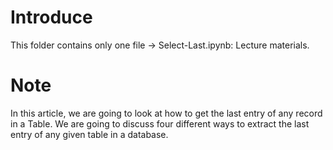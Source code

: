 # Introduce
This folder contains only one file -> Select-Last.ipynb: Lecture materials.
# Note
In this article, we are going to look at how to get the last entry of any record in a Table. We are going to discuss four different ways to extract the last entry of any given table in a database.
